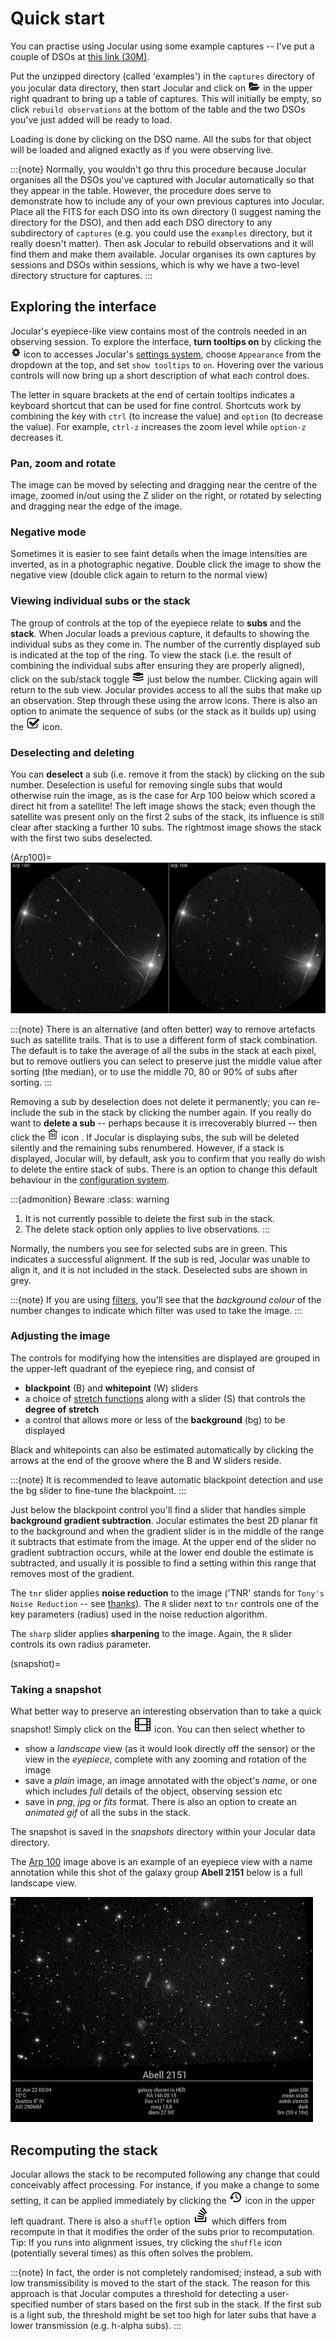 # Quick start

You can practise using Jocular using some example captures -- I've put a couple of DSOs at [this link (30M)](https://transpy.eu.pythonanywhere.com/jocular/examples.zip). 

Put the unzipped directory (called 'examples') in the `captures` directory of you jocular data directory, then start Jocular and click on ![open file icon](images/openicon.png) in the upper right quadrant to bring up a table of captures. This will initially be empty, so click `rebuild observations` at the bottom of the table and the two DSOs you've just added will be ready to load.

Loading is done by clicking on the DSO name. All the subs for that object will be loaded and aligned exactly as if you were observing live. 

:::{note}
Normally, you wouldn't go thru this procedure because Jocular organises all the DSOs you've captured with Jocular automatically so that they appear in the table. However, the procedure does serve to demonstrate how to include any of your own previous captures into Jocular. Place all the FITS for each DSO into its own directory (I suggest naming the directory for the DSO), and then add each DSO directory to any subdirectory of `captures` (e.g. you could use the `examples` directory, but it really doesn't matter). Then ask Jocular to rebuild observations and it will find them and make them available. Jocular organises its own captures by sessions and DSOs within sessions, which is why we have a two-level directory structure for captures.
:::


## Exploring the interface

Jocular's eyepiece-like view contains most of the controls needed in an observing session. To explore the interface, **turn tooltips on** by clicking the ![config](images/configicon.png) icon to accesses Jocular's [settings system](config.md), choose `Appearance` from the dropdown at the top, and set `show tooltips` to `on`. Hovering over the various controls will now bring up a short description of what each control does.

The letter in square brackets at the end of certain tooltips indicates a keyboard shortcut that can be used for fine control. Shortcuts work by combining the key with `ctrl` (to increase the value) and `option` (to decrease the value). For example, `ctrl-z` increases the zoom level while `option-z` decreases it.

### Pan, zoom and rotate

The image can be moved by selecting and dragging near the centre of the image, zoomed in/out using the Z slider on the right, or rotated by selecting and dragging near the edge of the image. 

### Negative mode

Sometimes it is easier to see faint details when the image intensities are inverted, as in a photographic negative. Double click the image to show the negative view (double click again to return to the normal view)

### Viewing individual subs or the stack

The group of controls at the top of the eyepiece relate to **subs** and the **stack**. When Jocular loads a previous capture, it defaults to showing the individual subs as they come in. The number of the currently displayed sub is indicated at the top of the ring. To view the stack (i.e. the result of combining the individual subs after ensuring they are properly aligned), click on the sub/stack toggle ![stack](images/stackicon.png) just below the number. Clicking again will return to the sub view. Jocular provides access to all the subs that make up an observation. Step through these using the arrow icons. There is also an option to animate the sequence of subs (or the stack as it builds up) using the ![play](images/playicon.png) icon.

### Deselecting and deleting

You can **deselect** a sub (i.e. remove it from the stack) by clicking on the sub number. Deselection is useful for removing single subs that would otherwise ruin the image, as is the case for Arp 100 below which scored a direct hit from a satellite! The left image shows the stack; even though the satellite was present only on the first 2 subs of the stack, its influence is still clear after stacking a further 10 subs. The rightmost image shows the stack with the first two subs deselected.

(Arp100)=
![Arp 100](images/Arp100_satellite.png)

:::{note}
There is an alternative (and often better) way to remove artefacts such as satellite trails. That is to use a different form of stack combination. The default is to take the average of all the subs in the stack at each pixel, but to remove outliers you can select to preserve just the middle value after sorting (the median), or to use the middle 70, 80 or 90% of subs after sorting. 
:::

Removing a sub by deselection does not delete it permanently; you can re-include the sub in the stack by clicking the number again. If you really do want to **delete a sub** -- perhaps because it is irrecoverably blurred -- then click the ![bin](images/binicon.png) icon . If Jocular is displaying subs, the sub will be deleted silently and the remaining subs renumbered. However, if a stack is displayed, Jocular will, by default, ask you to confirm that you really do wish to delete the entire stack of subs. There is an option to change this default behaviour in the [configuration system](config.md).


:::{admonition} Beware
:class: warning
1. It is not currently possible to delete the first sub in the stack.
2. The delete stack option only applies to live observations.
:::

Normally, the numbers you see for selected subs are in green. This indicates a successful alignment. If the sub is red, Jocular was unable to align it, and it is not included in the stack. Deselected subs are shown in grey.

:::{note}
If you are using [filters](filters.md), you'll see that the *background colour* of the number changes to indicate which filter was used to take the image.
:::

### Adjusting the image

The controls for modifying how the intensities are displayed are grouped in the upper-left quadrant of the eyepiece ring, and consist of

* **blackpoint** (B) and **whitepoint** (W) sliders
* a choice of [stretch functions](stretch.md) along with a slider (S) that controls the **degree of stretch**
* a control that allows more or less of the **background** (bg) to be displayed

Black and whitepoints can also be estimated automatically by clicking the arrows at the end of the groove where the B and W sliders reside.

:::{note}
It is recommended to leave automatic blackpoint detection and use the bg slider to fine-tune the blackpoint.
:::

Just below the blackpoint control you'll find a slider that handles simple **background gradient subtraction**. Jocular estimates the best 2D planar fit to the background and when the gradient slider is in the middle of the range it subtracts that estimate from the image. At the upper end of the slider no gradient subtraction occurs, while at the lower end double the estimate is subtracted, and usually it is possible to find a setting within this range that removes most of the gradient. 

The `tnr` slider applies **noise reduction** to the image ('TNR' stands for `Tony's Noise Reduction` -- see [thanks](thanks)). The `R` slider next to `tnr` controls one of the key parameters (radius) used in the noise reduction algorithm.

The `sharp` slider applies **sharpening** to the image. Again, the `R` slider controls its own radius parameter.


(snapshot)=
### Taking a snapshot

What better way to preserve an interesting observation than to take a quick snapshot! Simply click on the ![snapshot](images/snapshoticon.png) icon. You can then select whether to 

* show a *landscape* view (as it would look directly off the sensor) or the view in the *eyepiece*, complete with any zooming and rotation of the image
* save a *plain* image, an image annotated with the object's *name*, or one which includes *full* details of the object, observing session etc
* save in *png*, *jpg* or *fits* format. There is also an option to create an *animated gif* of all the subs in the stack.

The snapshot is saved in the *snapshots* directory within your Jocular data directory.

The [Arp 100](Arp100) image above is an example of an eyepiece view with a name annotation while this shot of the galaxy group **Abell 2151** below is a full landscape view.

![Abell 2151](images/Abell2151.png)


## Recomputing the stack

Jocular allows the stack to be recomputed following any change that could conceivably affect processing. For instance, if you make a change to some setting, it can be applied  immediately by clicking the ![recompute](images/recompute.png) icon in the upper left quadrant. There is also a `shuffle` option ![shuffle](images/shuffleicon.png) which differs from recompute in that it modifies the order of the subs prior to recomputation. Tip: If you runs into alignment issues, try clicking the `shuffle` icon (potentially several times) as this often solves the problem.

:::{note}
In fact, the order is not completely randomised; instead, a sub with low transmissibility is moved to the start of the stack. The reason for this approach is that Jocular computes a threshold for detecting a user-specified number of stars based on the first sub in the stack. If the first sub is a light sub, the threshold might be set too high for later subs that have a lower transmission (e.g. h-alpha subs). 
:::


